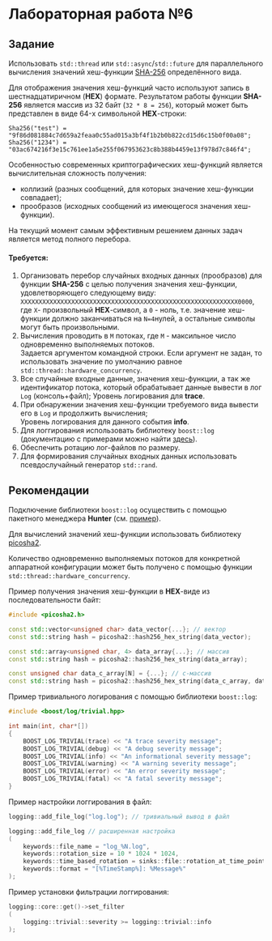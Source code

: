 # Лабораторная работа №6

## Задание

Использовать `std::thread` или `std::async`/`std::future` для параллельного вычисления значений хеш-функции [SHA-256](https://ru.wikipedia.org/wiki/SHA-2) определённого вида.

Для отображения значения хеш-функций часто используют запись в шестнадцатиричном (**HEX**) формате. Результатом работы функции **SHA-256** является массив из 32 байт (`32 * 8 = 256`), который может быть представлен в виде 64-x символьной **HEX**-строки:
```
Sha256("test") = "9f86d081884c7d659a2feaa0c55ad015a3bf4f1b2b0b822cd15d6c15b0f00a08";
Sha256("1234") = "03ac674216f3e15c761ee1a5e255f067953623c8b388b4459e13f978d7c846f4";
```

Особенностью современных криптографических хеш-функций является вычислительная сложность получения:
- коллизий (разных сообщений, для которых значение хеш-функции совпадает);
- прообразов (исходных сообщений из имеющегося значения хеш-функции).

На текущий момент самым эффективным решением данных задач является метод полного перебора.

#### Требуется:
1. Организовать перебор случайных входных данных (прообразов) для функции **SHA-256** с целью получения значения хеш-функции, удовлетворяющего следующему виду:
`XXXXXXXXXXXXXXXXXXXXXXXXXXXXXXXXXXXXXXXXXXXXXXXXXXXXXXXXXXXX0000`, где `X`- произвольный **HEX**-символ, а `0` - ноль, т.е. значение хеш-функции должно заканчиваться на `N=4`нулей, а остальные символы могут быть произвольными.
1. Вычисления проводить в `M` потоках, где `M` - максильное число одновременно выполняемых потоков. <br/>Задается аргументом командной строки. Если аргумент не задан, то использовать значение по умолчанию равное `std::thread::hardware_concurrency`.
1. Все случайные входные данные, значения хеш-функции, а так же идентификатор потока, который обрабатывает данные вывести в лог `Log` (консоль+файл); Уровень логирования для **trace**.
1. При обнаружении значения хеш-функции требуемого вида вывести его в `Log` и продолжить вычисления; <br/>Уровень логирования для данного события **info**.
1. Для логгирования использовать библиотеку `boost::log` (документацию с примерами можно найти [здесь](https://www.boost.org/doc/libs/1_63_0/libs/log/doc/html/log/tutorial.html#log.tutorial.trivial)).
1. Обеспечить ротацию лог-файлов по размеру.
1. Для формирования случайных входных данных использовать псевдослучайный генератор `std::rand`.


## Рекомендации

Подключение библиотеки `boost::log` осуществить с помощью пакетного менеджера **Hunter** (см. [пример](https://docs.hunter.sh/en/latest/packages/pkg/Boost.html)).

Для вычислений значений хеш-функции использовать библиотеку [picosha2](https://github.com/okdshin/PicoSHA2).

Количество одновременно выполняемых потоков для конкретной аппаратной конфигурации может быть получено с помощью функции `std::thread::hardware_concurrency`.

Пример получения значения хеш-функции в **HEX**-виде из последовательности байт:
```cpp
#include <picosha2.h>

const std::vector<unsigned char> data_vector{...}; // вектор
const std::string hash = picosha2::hash256_hex_string(data_vector);

const std::array<unsigned char, 4> data_array{...}; // массив
const std::string hash = picosha2::hash256_hex_string(data_array);

const unsigned char data_c_array[N] = {...}; // c-массив
const std::string hash = picosha2::hash256_hex_string(data_c_array, data_c_array + N);
```

Пример тривиального логирования с помощью библиотеки `boost::log`:
```cpp
#include <boost/log/trivial.hpp>

int main(int, char*[])
{
    BOOST_LOG_TRIVIAL(trace) << "A trace severity message";
    BOOST_LOG_TRIVIAL(debug) << "A debug severity message";
    BOOST_LOG_TRIVIAL(info) << "An informational severity message";
    BOOST_LOG_TRIVIAL(warning) << "A warning severity message";
    BOOST_LOG_TRIVIAL(error) << "An error severity message";
    BOOST_LOG_TRIVIAL(fatal) << "A fatal severity message";
}
```

Пример настройки логгирования в файл:
```cpp
logging::add_file_log("log.log"); // тривиальный вывод в файл

logging::add_file_log // расширенная настройка
(
    keywords::file_name = "log_%N.log",
    keywords::rotation_size = 10 * 1024 * 1024, 
    keywords::time_based_rotation = sinks::file::rotation_at_time_point{0, 0, 0},
    keywords::format = "[%TimeStamp%]: %Message%"
);
```

Пример установки фильтрации логгирования:
```cpp
logging::core::get()->set_filter
(
    logging::trivial::severity >= logging::trivial::info
);
```
